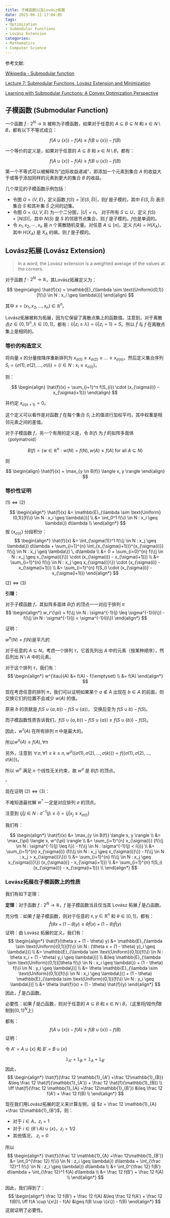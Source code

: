 ```yaml
---
title: 子模函数以及Lovász拓展
date: 2025-06-11 17:04:05
tags:
- Optimization
- Submodular Functions
- Lovász Extension
categories:
- Mathematics
- Computer Science
---
```


参考文献: 

[Wikipedia - Submodular function](https://en.wikipedia.org/wiki/Submodular_function)

[Lecture 7: Submodular Functions, Lovász Extension and Minimization](https://www.cs.princeton.edu/~hy2/teaching/fall22-cos521/notes/SFM.pdf)

[Learning with Submodular Functions: A Convex Optimization Perspective](https://arxiv.org/pdf/1111.6453)

## 子模函数 (Submodular Function)

一个函数 $f: 2^N \to \mathbb{R}$ 被称为子模函数，如果对于任意的 $A \subseteq B \subseteq N$ 和 $x \in N \setminus B$，都有以下不等式成立：

$$
f(A \cup \{x\}) - f(A) \geq f(B \cup \{x\}) - f(B)
$$

一个等价的定义是，如果对于任意的 $A \subseteq B$ 和 $x \in N \setminus B$，都有：

$$
f(A \cup \{x\}) - f(A) \geq f(B \cup \{x\}) - f(B)
$$

第一个不等式可以被解释为“边际收益递减”，即添加一个元素到集合 $A$ 的收益大于或等于添加同样的元素到更大的集合 $B$ 的收益。

几个常见的子模函数示例包括：

- 令图 $G = (V, E)$，定义函数 $f(S) = |E(S, \bar S)|$，则$f$ 是子模的，其中 $E(S, \bar S)$ 表示集合 $S$ 和其补集 $\bar S$ 之间的边集。
- 令图 $G = (U, V, E)$ 为一个二分图，$|U| = n$。 对于所有 $S \subseteq U$，定义 $f(S) = |N(S)|$，其中 $N(S)$ 是 $S$ 的邻居节点集合，则 $f$ 是子模的。$f$也是单调的。
- 令 $x_1,x_2,\cdots, x_n$ 是 $n$ 个离散随机变量。对任意 $A \subseteq [n]$，定义 $f(A) = H(X_A)$，其中 $H(X_A)$ 是 $X_A$ 的熵，则 $f$ 是子模的。

## Lovász拓展 (Lovász Extension)

> In a word, the Lovasz extension is a weighted average of the values at the corners.

对于函数 $f: 2^N \to \mathbb{R}$，其Lovász拓展定义为：

$$
\begin{align}
\hat{f}(x) = \mathbb{E}_{\lambda \sim \text{Uniform}(0,1)}[f(\{i \in N : x_i \geq \lambda\})]
\end{align}
$$

其中 $x = (x_1, x_2, \ldots, x_n)\in \mathbb{R}^n$。

Lovász拓展被称为拓展，因为它保留了离散点集上的函数值。注意到，对于离散点$z\in \{0,1\}^n, \lambda \in [0, 1]$，都有：$\{ i | z_i\geq \lambda\} = \{ i | z_i = 1 \} = S$。所以 $\hat f$ 与 $f$ 在离散点集上是相同的。

### 等价的构造定义

将向量 $x$ 的分量按降序重新排列为 $x_{\sigma(1)} \geq x_{\sigma(2)} \geq \ldots \geq x_{\sigma(n)}$，然后定义集合序列 $S_i = \{ \sigma(1), \sigma(2), \ldots, \sigma(i) \} = \{i \in N : x_i \geq x_{\sigma(i)}\}$。

则：

$$
\begin{align}
\hat{f}(x) = \sum_{i=1}^n f(S_{i}) \cdot (x_{\sigma(i)} - x_{\sigma(i+1)})
\end{align}
$$

并约定 $x_{\sigma(n+1)} = 0$。

这个定义可以看作是对函数 $f$ 在每个集合 $S_i$ 上的值进行加权平均，其中权重是相邻元素之间的差值。

对于子模函数 $f$，另一个有用的定义是，令 $B(f)$ 为 $f$ 的拟阵多面体（polymatroid）

$$
B(f) = \{ w\in \mathbb{R}^n : w(N) = f(N), w(A) \leq f(A) \text{ for all } A \subseteq N \}
$$

则

$$
\begin{align}
\hat{f}(x) = \max_{y \in B(f)} \langle x, y \rangle 
\end{align}
$$

### 等价性证明

$(1)\iff (2)$

$$
\begin{align*}
\hat{f}(x) &= \mathbb{E}_{\lambda \sim \text{Uniform}(0,1)}[f(\{i \in N : x_i \geq \lambda\})] \\
&= \int_0^1 f(\{i \in N : x_i \geq \lambda\}) d\lambda \\
\end{align*}
$$
按 $\{x_{\sigma(i)}\}$ 分段积分：
$$
\begin{align*}
\hat{f}(x) &= \int_{\sigma(1)}^1 f(\{j \in N : x_j \geq \lambda\}) d\lambda + \sum_{i=1}^{n} \int_{x_{\sigma(i+1)}}^{x_{\sigma(i)}} f(\{j \in N : x_j \geq \lambda\}) \, d\lambda \\
&= 0 + \sum_{i=0}^{n} f(\{j \in N : x_j \geq x_{\sigma(i)}\}) \cdot (x_{\sigma(i)} - x_{\sigma(i+1)}) \\
&= \sum_{i=1}^{n} f(\{j \in N : x_j \geq x_{\sigma(i)}\}) \cdot (x_{\sigma(i)} - x_{\sigma(i+1)}) \\
&= \sum_{i=1}^{n} f(S_i) \cdot (x_{\sigma(i)} - x_{\sigma(i+1)})
\end{align*}
$$

$(2) \iff (3)$

**引理：**

对于子模函数 $f$，其拟阵多面体 $B(f)$ 的顶点一一对应于排列 $\pi$
$$
\begin{align*}
w_i^{\pi} = f(\{j \in N : \sigma^{-1}(j) \leq \sigma^{-1}(i)\}) - f(\{j \in N : \sigma^{-1}(j) < \sigma^{-1}(i)\})
\end{align*}
$$

证明：

$w^{\pi}(N)=f(N)$是平凡的

对于任意的 $A \subseteq N$，考虑一个排列 $\tau$，它首先列出 $A$ 中的元素（按某种顺序），然后列出 $N \setminus A$ 中的元素。

对于这个排列 $\tau$，我们有：
$$
\begin{align*}
w^{\tau}(A) &= f(A) - f(\emptyset) \\
&= f(A)
\end{align*}
$$

现在考虑任意的排列 $\pi$，我们可以证明如果某个 $a\notin A$ 出现在 $b\in A$ 的前面，则交换它们的位置不会减少 $w(A)$ 的值。

原来 $b$ 的贡献是 $f(S\cup \{a,b\}) - f(S\cup \{a\})$，
交换后变为 $f(S\cup {b}) - f(S)$。

而子模函数性质告诉我们，$f(S\cup \{a,b\}) - f(S\cup \{a\}) \geq f(S\cup \{b\}) - f(S)$。

因此，$w^{\tau}(A)$ 在所有排列 $\pi$ 中是最大的。

所以$w^{\pi}(A) \leq f(A), \forall \pi$

另外，注意到 $\forall \sigma, \forall 1\leq k \leq n, w^\sigma(\{\sigma(1), \sigma(2), \ldots, \sigma(k)\}) = f(\{\sigma(1), \sigma(2), \ldots, \sigma(k)\})$。

所以 $w^{\sigma}$ 满足 $n$ 个线性无关约束，故 $w^{\sigma}$ 是 $B(f)$ 的顶点。

$\square$

现在证明 $(2) \iff (3)$：

不难知道最优解 $w^*$ 一定是对应排列 $\sigma$ 的顶点。

注意到 $\{j| j \in N : \sigma^{-1}(j) \leq i\} = \{j| x_j \geq x_{\sigma(i)}\}$

我们有：

$$
\begin{align*}
\hat{f}(x) &= \max_{y \in B(f)} \langle x, y \rangle \\
&= \max_{\pi} \langle x, w^{\pi} \rangle \\
&= \sum_{i=1}^{n} x_{\sigma(i)} (f(\{j \in N : \sigma^{-1}(j) \leq i\}) - f(\{j \in N : \sigma^{-1}(j) < i\})) \\
&= \sum_{i=1}^{n} x_{\sigma(i)} (f(\{j \in N : x_j \geq x_{\sigma(i)}\}) - f(\{j \in N : x_j > x_{\sigma(i)}\})) \\
&= \sum_{i=1}^{n} f(\{j \in N : x_j \geq x_{\sigma(i)}\}) (x_{\sigma(i)} - x_{\sigma(i+1)}) \\
&= \sum_{i=1}^{n} f(S_i) (x_{\sigma(i)} - x_{\sigma(i+1)}) \\
\end{align*}
$$

### Lovász拓展在子模函数上的性质

我们有如下定理：

**定理**：对于函数 $f: 2^N \to \mathbb{R}$，$f$ 是子模函数当且仅当其 Lovász 拓展 $\hat{f}$ 是凸函数。

充分性：如果 $f$ 是子模函数，则对于任意的 $x, y \in \mathbb{R}^n$ 和 $\theta \in [0, 1]$，都有：
$$
\hat{f}(\theta x + (1 - \theta) y) \leq \theta \hat{f}(x) + (1 - \theta) \hat{f}(y)
$$
证明：由 Lovász 拓展的定义，我们有：
$$
\begin{align*}
\hat{f}(\theta x + (1 - \theta) y) &= \mathbb{E}_{\lambda \sim \text{Uniform}(0,1)}[f(\{i \in N : (\theta x + (1 - \theta) y)_i \geq \lambda\})] \\
&= \mathbb{E}_{\lambda \sim \text{Uniform}(0,1)}[f(\{i \in N : \theta x_i + (1 - \theta) y_i \geq \lambda\})] \\
&\leq \mathbb{E}_{\lambda \sim \text{Uniform}(0,1)}[\theta f(\{i \in N : x_i \geq \lambda\}) + (1 - \theta) f(\{i \in N : y_i \geq \lambda\})] \\
&= \theta \mathbb{E}_{\lambda \sim \text{Uniform}(0,1)}[f(\{i \in N : x_i \geq \lambda\})] + (1 - \theta) \mathbb{E}_{\lambda \sim \text{Uniform}(0,1)}[f(\{i \in N : y_i \geq \lambda\})] \\
&= \theta \hat{f}(x) + (1 - \theta) \hat{f}(y)
\end{align*}
$$
因此，$\hat{f}$ 是凸函数。

必要性：如果 $\hat{f}$ 是凸函数，则对于任意的 $A \subseteq B$ 和 $x \in N \setminus B$，（这里将$f$视作$\hat f$限制到$\{0,1\}^N$上）

都有：
$$
f(A \cup \{x\}) - f(A) \geq f(B \cup \{x\}) - f(B)
$$
证明：

令 $A' = A \cup \{x\}$ 和 $B' = B \cup \{x\}$

$$
\mathbb{1}_{A'}+\mathbb{1}_{B} = \mathbb{1}_{A} + \mathbb{1}_{B'} 
$$
因此，
$$
\begin{align*}
\hat{f}(\frac 12 \mathbb{1}_{A'} +\frac 12\mathbb{1}_{B}) &\leq \frac 12 \hat{f}(\mathbb{1}_{A'}) + \frac 12 \hat{f}(\mathbb{1}_{B}) \\
\iff \hat{f}(\frac 12 \mathbb{1}_{A} +\frac 12\mathbb{1}_{B'}) &\leq \frac 12 f(A') + \frac 12 f(B) \\
\end{align*}
$$

现在我们用Lovász拓展的定义来计算左侧，设 $z = \frac 12 \mathbb{1}_{A} +\frac 12\mathbb{1}_{B'}$，则：
- 对于 $i \in A$，$z_i = 1$
- 对于 $i \in (B\setminus A)\cup \{x\}$，$z_i = 1/2$
- 其他情况， $z_i = 0$

所以
$$
\begin{align*}
\hat{f}(\frac 12 \mathbb{1}_{A} +\frac 12\mathbb{1}_{B'}) &= \int_0^{\frac 12} f(\{i \in N : z_i \geq \lambda\}) d\lambda + \int_{\frac 12}^1 f(\{i \in N : z_i \geq \lambda\}) d\lambda \\
&= \int_0^{\frac 12} f(B') d\lambda + \int_{\frac 12}^1 f(A) d\lambda \\
&= \frac 12 f(B') + \frac 12 f(A) \\
\end{align*}
$$

因此，我们得到了：
$$
\begin{align*}
\frac 12 f(B') + \frac 12 f(A) &\leq \frac 12 f(A') + \frac 12 f(B)\\
\iff f(A \cup \{x\}) - f(A) &\geq f(B \cup \{x\}) - f(B)
\end{align*}
$$
这就证明了必要性。